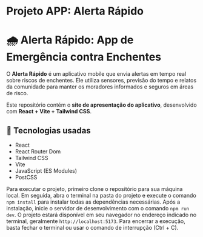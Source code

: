 # Projeto APP: Alerta Rápido

# 🌧️ Alerta Rápido: App de Emergência contra Enchentes

O **Alerta Rápido** é um aplicativo mobile que envia alertas em tempo real sobre riscos de enchentes. Ele utiliza sensores, previsão do tempo e relatos da comunidade para manter os moradores informados e seguros em áreas de risco.

Este repositório contém o **site de apresentação do aplicativo**, desenvolvido com **React + Vite + Tailwind CSS**.

## 🚀 Tecnologias usadas

- React  
- React Router Dom  
- Tailwind CSS  
- Vite  
- JavaScript (ES Modules)  
- PostCSS  

Para executar o projeto, primeiro clone o repositório para sua máquina local. Em seguida, abra o terminal na pasta do projeto e execute o comando `npm install` para instalar todas as dependências necessárias. Após a instalação, inicie o servidor de desenvolvimento com o comando `npm run dev`. O projeto estará disponível em seu navegador no endereço indicado no terminal, geralmente `http://localhost:5173`. Para encerrar a execução, basta fechar o terminal ou usar o comando de interrupção (Ctrl + C).
